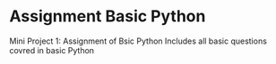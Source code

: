 # Assignment Basic Python
Mini Project 1: Assignment of Bsic Python
Includes all basic questions covred in basic Python 
